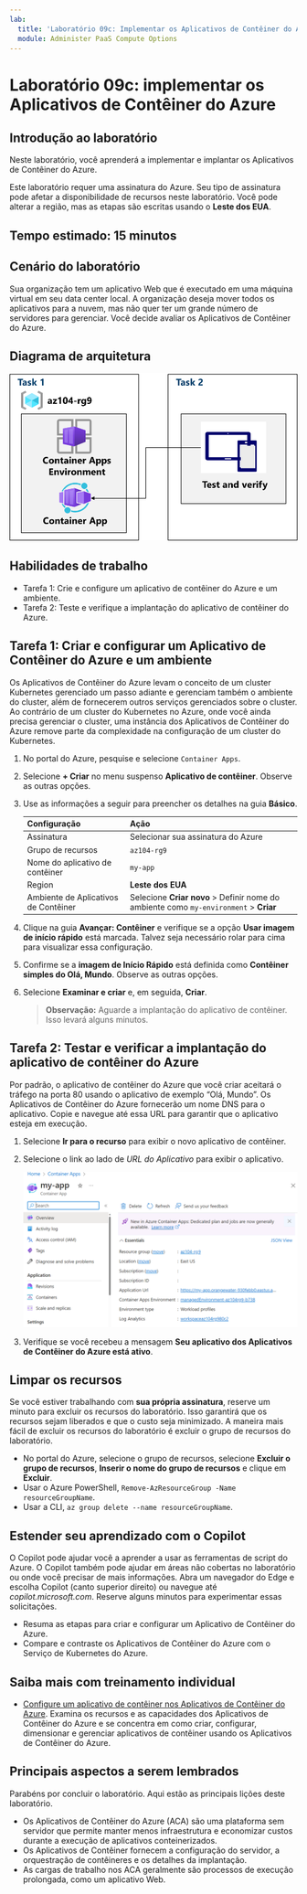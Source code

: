 ```yaml
---
lab:
  title: 'Laboratório 09c: Implementar os Aplicativos de Contêiner do Azure'
  module: Administer PaaS Compute Options
---
```


# Laboratório 09c: implementar os Aplicativos de Contêiner do Azure

## Introdução ao laboratório

Neste laboratório, você aprenderá a implementar e implantar os Aplicativos de Contêiner do Azure.

Este laboratório requer uma assinatura do Azure. Seu tipo de assinatura pode afetar a disponibilidade de recursos neste laboratório. Você pode alterar a região, mas as etapas são escritas usando o **Leste dos EUA**.

## Tempo estimado: 15 minutos

## Cenário do laboratório

Sua organização tem um aplicativo Web que é executado em uma máquina virtual em seu data center local. A organização deseja mover todos os aplicativos para a nuvem, mas não quer ter um grande número de servidores para gerenciar. Você decide avaliar os Aplicativos de Contêiner do Azure.

## Diagrama de arquitetura

![Diagrama das tarefas.](../media/az104-lab09b-aca-architecture.png)

## Habilidades de trabalho

- Tarefa 1: Crie e configure um aplicativo de contêiner do Azure e um ambiente.
- Tarefa 2: Teste e verifique a implantação do aplicativo de contêiner do Azure.

## Tarefa 1: Criar e configurar um Aplicativo de Contêiner do Azure e um ambiente

Os Aplicativos de Contêiner do Azure levam o conceito de um cluster Kubernetes gerenciado um passo adiante e gerenciam também o ambiente do cluster, além de fornecerem outros serviços gerenciados sobre o cluster. Ao contrário de um cluster do Kubernetes no Azure, onde você ainda precisa gerenciar o cluster, uma instância dos Aplicativos de Contêiner do Azure remove parte da complexidade na configuração de um cluster do Kubernetes.

1. No portal do Azure, pesquise e selecione `Container Apps`.

1. Selecione **+ Criar** no menu suspenso **Aplicativo de contêiner**. Observe as outras opções. 

1. Use as informações a seguir para preencher os detalhes na guia **Básico**.

    | Configuração | Ação |
    |---|---|
    | Assinatura | Selecionar sua assinatura do Azure |
    | Grupo de recursos | `az104-rg9` |
    | Nome do aplicativo de contêiner |  `my-app` |
    | Region    | **Leste dos EUA** |
    | Ambiente de Aplicativos de Contêiner | Selecione **Criar novo** > Definir nome do ambiente como `my-environment` > **Criar** |

1. Clique na guia **Avançar: Contêiner** e verifique se a opção **Usar imagem de início rápido** está marcada. Talvez seja necessário rolar para cima para visualizar essa configuração. 

1. Confirme se a **imagem de Início Rápido** está definida como **Contêiner simples do Olá, Mundo**. Observe as outras opções. 

1. Selecione **Examinar e criar** e, em seguida, **Criar**.

    >**Observação:** Aguarde a implantação do aplicativo de contêiner. Isso levará alguns minutos. 
 
## Tarefa 2: Testar e verificar a implantação do aplicativo de contêiner do Azure

Por padrão, o aplicativo de contêiner do Azure que você criar aceitará o tráfego na porta 80 usando o aplicativo de exemplo “Olá, Mundo”. Os Aplicativos de Contêiner do Azure fornecerão um nome DNS para o aplicativo. Copie e navegue até essa URL para garantir que o aplicativo esteja em execução.

1. Selecione **Ir para o recurso** para exibir o novo aplicativo de contêiner.

1. Selecione o link ao lado de *URL do Aplicativo* para exibir o aplicativo.

    ![Captura de tela da página de visão geral dos ACA no portal.](../media/az104-lab09b-aca-overview.png)

1. Verifique se você recebeu a mensagem **Seu aplicativo dos Aplicativos de Contêiner do Azure está ativo**.
   
## Limpar os recursos

Se você estiver trabalhando com **sua própria assinatura**, reserve um minuto para excluir os recursos do laboratório. Isso garantirá que os recursos sejam liberados e que o custo seja minimizado. A maneira mais fácil de excluir os recursos do laboratório é excluir o grupo de recursos do laboratório. 

+ No portal do Azure, selecione o grupo de recursos, selecione **Excluir o grupo de recursos**, **Inserir o nome do grupo de recursos** e clique em **Excluir**.
+ Usar o Azure PowerShell, `Remove-AzResourceGroup -Name resourceGroupName`.
+ Usar a CLI, `az group delete --name resourceGroupName`.

## Estender seu aprendizado com o Copilot
O Copilot pode ajudar você a aprender a usar as ferramentas de script do Azure. O Copilot também pode ajudar em áreas não cobertas no laboratório ou onde você precisar de mais informações. Abra um navegador do Edge e escolha Copilot (canto superior direito) ou navegue até *copilot.microsoft.com*. Reserve alguns minutos para experimentar essas solicitações.

+ Resuma as etapas para criar e configurar um Aplicativo de Contêiner do Azure.
+ Compare e contraste os Aplicativos de Contêiner do Azure com o Serviço de Kubernetes do Azure.

## Saiba mais com treinamento individual

+ [Configure um aplicativo de contêiner nos Aplicativos de Contêiner do Azure](https://learn.microsoft.com/training/modules/configure-container-app-azure-container-apps/). Examina os recursos e as capacidades dos Aplicativos de Contêiner do Azure e se concentra em como criar, configurar, dimensionar e gerenciar aplicativos de contêiner usando os Aplicativos de Contêiner do Azure.


## Principais aspectos a serem lembrados

Parabéns por concluir o laboratório. Aqui estão as principais lições deste laboratório. 

+ Os Aplicativos de Contêiner do Azure (ACA) são uma plataforma sem servidor que permite manter menos infraestrutura e economizar custos durante a execução de aplicativos conteinerizados.
+ Os Aplicativos de Contêiner fornecem a configuração do servidor, a orquestração de contêineres e os detalhes da implantação. 
+ As cargas de trabalho nos ACA geralmente são processos de execução prolongada, como um aplicativo Web.

     
